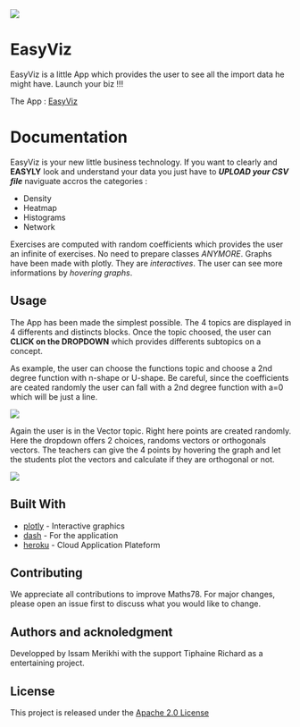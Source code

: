 <img src ="assets/banner.png" width = "auto" height = "auto">

# EasyViz

EasyViz is a little App which provides the user to see all the import data he might have. Launch your biz !!!

The App : [EasyViz]()

# Documentation

EasyViz is your new little business technology. If you want to clearly and **EASYLY** look and understand your data you just have to **_UPLOAD your CSV file_** naviguate accros the categories :


- Density
- Heatmap
- Histograms
- Network

Exercises are computed with random coefficients which provides the user an infinite of exercises. No need to prepare classes _ANYMORE_.
Graphs have been made with plotly. They are _interactives_. The user can see more informations by _hovering graphs_.

## Usage

The App has been made the simplest possible. The 4 topics are displayed in 4 differents and distincts blocks. Once the topic choosed, the user can **CLICK on the DROPDOWN** which provides differents subtopics on a concept.

As example, the user can choose the functions topic and choose a 2nd degree function with n-shape or U-shape. Be careful, since the coefficients are ceated randomly the user can fall with a 2nd degree function with a=0 which will be just a line.


<img src ="assets/function.gif" width = "auto" height = "auto">

Again the user is in the Vector topic. Right here points are created randomly. Here the dropdown offers 2 choices, randoms vectors or orthogonals vectors. The teachers can give the 4 points by hovering the graph and let the students plot the vectors and calculate if they are orthogonal or not.


<img src ="assets/vector.gif" width = "auto" height = "auto">

## Built With

- [plotly](https://plotly.com/python/) - Interactive graphics
- [dash](https://plotly.com/dash/) - For the application
- [heroku](https://dashboard.heroku.com/) - Cloud Application Plateform

## Contributing

We appreciate all contributions to improve Maths78. For major changes, please open an issue first to discuss what you would like to change.


## Authors and acknoledgment

Developped by Issam Merikhi with the support Tiphaine Richard as a entertaining project.

## License

This project is released under the [Apache 2.0 License](https://github.com/IssamMerikhi/Maths78/edit/main/LICENSE)
